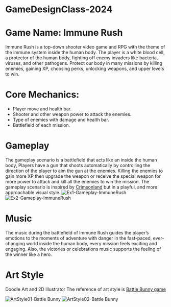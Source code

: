 # GameDesignClass-2024
 
# Game Name: Immune Rush  
   Immune Rush is a top-down shooter video game and RPG with the theme of the immune system inside the human body. The player is a white blood cell, a protector of the human body, fighting off enemy invaders like bacteria, viruses, and other pathogens. Protect our body in many missions by killing enemies, gaining XP, choosing perks, unlocking weapons, and upper levels to win. 

# Core Mechanics: 
- Player move and health bar.  
- Shooter and other weapon power to attack the enemies.  
- Type of enemies with damage and health bar.  
- Battlefield of each mission. 

# Gameplay  
The gameplay scenario is a battlefield that acts like an inside the human body, Players have a gun that shoots automatically by controlling the direction of the player to aim the gun at the enemies. Killing the enemies to gain more XP then upgrade the weapon or receive the special weapon for more power to attack and kill all the enemies to win the mission. The gameplay scenario is inspired by [Crimsonland](https://store.steampowered.com/app/262830/Crimsonland/?l=polish) but in a playful, and more approachable visual style. 
![Ex1-Gameplay-ImmuneRush](https://github.com/user-attachments/assets/b059b42c-395f-441c-9c32-6dee6e1d876c)
![Ex2-Gameplay-ImmuneRush](https://github.com/user-attachments/assets/76d4f4b0-d53e-4cc0-9ef9-50f30d6756e8)


# Music
The music during the battlefield of Immune Rush guides the player’s emotions to the moments of adventure with danger in the fast-paced, ever-changing world inside the human body, every mission feels exciting and engaging. Also, the victories or celebrations music supports the feeling of the winner like a hero.

# Art Style 
Doodle Art and 2D Illustrator
The reference of art style is [Battle Bunny game](https://apps.apple.com/us/app/battle-bunny-tower-defense-war/id1497484147)  

![ArtStyle01-Battle Bunny](https://github.com/user-attachments/assets/f4f5859d-35f1-4799-93ed-9ecc4237e886)
![ArtStyle02-Battle Bunny](https://github.com/user-attachments/assets/8e47bed8-6844-4de4-b9a6-80875bdc2194)

